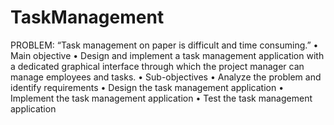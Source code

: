 # TaskManagement

PROBLEM: “Task management on paper is
difficult and time consuming.”
• Main objective
• Design and implement a task management application with a dedicated graphical interface through
which the project manager can manage employees and tasks.
• Sub-objectives
• Analyze the problem and identify requirements
• Design the task management application
• Implement the task management application
• Test the task management application
